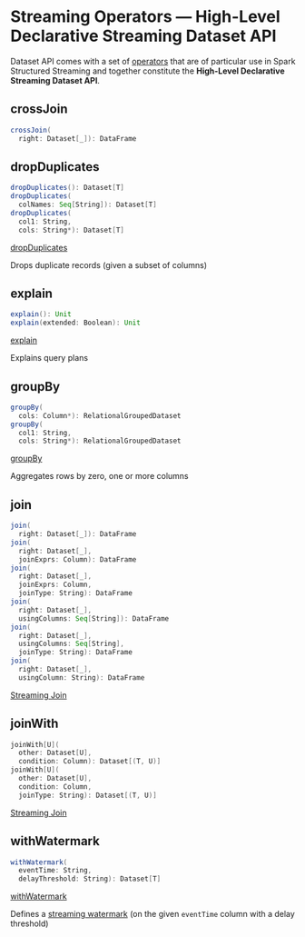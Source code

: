 # Streaming Operators &mdash; High-Level Declarative Streaming Dataset API

Dataset API comes with a set of [operators](#operators) that are of particular use in Spark Structured Streaming and together constitute the **High-Level Declarative Streaming Dataset API**.

## <span id="crossJoin"> crossJoin

```scala
crossJoin(
  right: Dataset[_]): DataFrame
```

## <span id="dropDuplicates"> dropDuplicates

```scala
dropDuplicates(): Dataset[T]
dropDuplicates(
  colNames: Seq[String]): Dataset[T]
dropDuplicates(
  col1: String,
  cols: String*): Dataset[T]
```

[dropDuplicates](spark-sql-streaming-Dataset-dropDuplicates.md)

Drops duplicate records (given a subset of columns)

## <span id="explain"> explain

```scala
explain(): Unit
explain(extended: Boolean): Unit
```

[explain](spark-sql-streaming-Dataset-explain.md)

Explains query plans

## <span id="groupBy"> groupBy

```scala
groupBy(
  cols: Column*): RelationalGroupedDataset
groupBy(
  col1: String,
  cols: String*): RelationalGroupedDataset
```

[groupBy](spark-sql-streaming-Dataset-groupBy.md)

Aggregates rows by zero, one or more columns

## <span id="join"> join

```scala
join(
  right: Dataset[_]): DataFrame
join(
  right: Dataset[_],
  joinExprs: Column): DataFrame
join(
  right: Dataset[_],
  joinExprs: Column,
  joinType: String): DataFrame
join(
  right: Dataset[_],
  usingColumns: Seq[String]): DataFrame
join(
  right: Dataset[_],
  usingColumns: Seq[String],
  joinType: String): DataFrame
join(
  right: Dataset[_],
  usingColumn: String): DataFrame
```

[Streaming Join](spark-sql-streaming-join.md)

## <span id="joinWith"> joinWith

```scala
joinWith[U](
  other: Dataset[U],
  condition: Column): Dataset[(T, U)]
joinWith[U](
  other: Dataset[U],
  condition: Column,
  joinType: String): Dataset[(T, U)]
```

[Streaming Join](spark-sql-streaming-join.md)

## <span id="withWatermark"> withWatermark

```scala
withWatermark(
  eventTime: String,
  delayThreshold: String): Dataset[T]
```

[withWatermark](spark-sql-streaming-Dataset-withWatermark.md)

Defines a [streaming watermark](spark-sql-streaming-watermark.md) (on the given `eventTime` column with a delay threshold)
